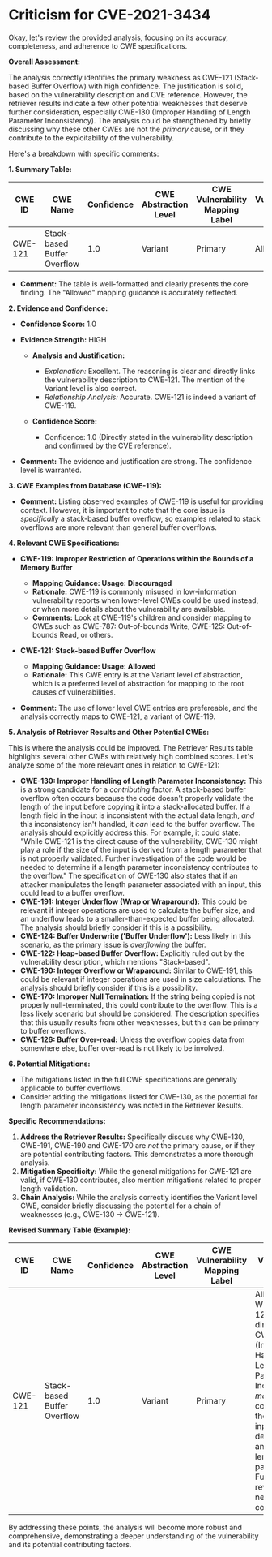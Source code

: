 # Criticism for CVE-2021-3434

Okay, let's review the provided analysis, focusing on its accuracy, completeness, and adherence to CWE specifications.

**Overall Assessment:**

The analysis correctly identifies the primary weakness as CWE-121 (Stack-based Buffer Overflow) with high confidence.  The justification is solid, based on the vulnerability description and CVE reference.  However, the retriever results indicate a few other potential weaknesses that deserve further consideration, especially CWE-130 (Improper Handling of Length Parameter Inconsistency).  The analysis could be strengthened by briefly discussing why these other CWEs are not the *primary* cause, or if they contribute to the exploitability of the vulnerability.

Here's a breakdown with specific comments:

**1. Summary Table:**

| CWE ID | CWE Name | Confidence | CWE Abstraction Level | CWE Vulnerability Mapping Label | CWE-Vulnerability Mapping Notes |
|---|---|---|---|---|---|
| CWE-121 | Stack-based Buffer Overflow | 1.0 | Variant | Primary | Allowed |

*   **Comment:**  The table is well-formatted and clearly presents the core finding.  The "Allowed" mapping guidance is accurately reflected.

**2. Evidence and Confidence:**

*   **Confidence Score:** 1.0
*   **Evidence Strength:** HIGH

    *   **Analysis and Justification:**
        *   *Explanation:* Excellent.  The reasoning is clear and directly links the vulnerability description to CWE-121. The mention of the Variant level is also correct.
        *   *Relationship Analysis:* Accurate. CWE-121 is indeed a variant of CWE-119.

    *   **Confidence Score:**
        *   Confidence: 1.0 (Directly stated in the vulnerability description and confirmed by the CVE reference).

*   **Comment:**  The evidence and justification are strong. The confidence level is warranted.

**3. CWE Examples from Database (CWE-119):**

*   **Comment:**  Listing observed examples of CWE-119 is useful for providing context. However, it is important to note that the core issue is *specifically* a stack-based buffer overflow, so examples related to stack overflows are more relevant than general buffer overflows.

**4. Relevant CWE Specifications:**

*   **CWE-119: Improper Restriction of Operations within the Bounds of a Memory Buffer**
    *   **Mapping Guidance: Usage: Discouraged**
    *   **Rationale:** CWE-119 is commonly misused in low-information vulnerability reports when lower-level CWEs could be used instead, or when more details about the vulnerability are available.
    *   **Comments:** Look at CWE-119's children and consider mapping to CWEs such as CWE-787: Out-of-bounds Write, CWE-125: Out-of-bounds Read, or others.

*   **CWE-121: Stack-based Buffer Overflow**
    *   **Mapping Guidance: Usage: Allowed**
    *   **Rationale:** This CWE entry is at the Variant level of abstraction, which is a preferred level of abstraction for mapping to the root causes of vulnerabilities.

*   **Comment:** The use of lower level CWE entries are prefereable, and the analysis correctly maps to CWE-121, a variant of CWE-119.

**5. Analysis of Retriever Results and Other Potential CWEs:**

This is where the analysis could be improved. The Retriever Results table highlights several other CWEs with relatively high combined scores.  Let's analyze some of the more relevant ones in relation to CWE-121:

*   **CWE-130: Improper Handling of Length Parameter Inconsistency:**  This is a strong candidate for a *contributing* factor.  A stack-based buffer overflow often occurs because the code doesn't properly validate the length of the input before copying it into a stack-allocated buffer.  If a length field in the input is inconsistent with the actual data length, *and* this inconsistency isn't handled, it *can* lead to the buffer overflow. The analysis should explicitly address this.  For example, it could state: "While CWE-121 is the direct cause of the vulnerability, CWE-130 might play a role if the size of the input is derived from a length parameter that is not properly validated. Further investigation of the code would be needed to determine if a length parameter inconsistency contributes to the overflow." The specification of CWE-130 also states that if an attacker manipulates the length parameter associated with an input, this could lead to a buffer overflow.
*   **CWE-191: Integer Underflow (Wrap or Wraparound):** This could be relevant if integer operations are used to calculate the buffer size, and an underflow leads to a smaller-than-expected buffer being allocated.  The analysis should briefly consider if this is a possibility.
*   **CWE-124: Buffer Underwrite ('Buffer Underflow'):** Less likely in this scenario, as the primary issue is *overflowing* the buffer.
*   **CWE-122: Heap-based Buffer Overflow:** Explicitly ruled out by the vulnerability description, which mentions "Stack-based".
*   **CWE-190: Integer Overflow or Wraparound:** Similar to CWE-191, this could be relevant if integer operations are used in size calculations. The analysis should briefly consider if this is a possibility.
*   **CWE-170: Improper Null Termination:** If the string being copied is not properly null-terminated, this could contribute to the overflow. This is a less likely scenario but should be considered. The description specifies that this usually results from other weaknesses, but this can be primary to buffer overflows.
*   **CWE-126: Buffer Over-read:** Unless the overflow copies data from somewhere else, buffer over-read is not likely to be involved.

**6. Potential Mitigations:**

*   The mitigations listed in the full CWE specifications are generally applicable to buffer overflows.
*   Consider adding the mitigations listed for CWE-130, as the potential for length parameter inconsistency was noted in the Retriever Results.

**Specific Recommendations:**

1.  **Address the Retriever Results:**  Specifically discuss why CWE-130, CWE-191, CWE-190 and CWE-170 are *not* the primary cause, or if they are potential contributing factors. This demonstrates a more thorough analysis.
2.  **Mitigation Specificity:** While the general mitigations for CWE-121 are valid, if CWE-130 contributes, also mention mitigations related to proper length validation.
3.  **Chain Analysis:** While the analysis correctly identifies the Variant level CWE, consider briefly discussing the potential for a chain of weaknesses (e.g., CWE-130 -> CWE-121).

**Revised Summary Table (Example):**

| CWE ID | CWE Name | Confidence | CWE Abstraction Level | CWE Vulnerability Mapping Label | CWE-Vulnerability Mapping Notes |
|---|---|---|---|---|---|
| CWE-121 | Stack-based Buffer Overflow | 1.0 | Variant | Primary | Allowed. While CWE-121 is the direct cause, CWE-130 (Improper Handling of Length Parameter Inconsistency) *may* contribute if the size of the input is derived from an unvalidated length parameter. Further code review is needed to confirm this. |

By addressing these points, the analysis will become more robust and comprehensive, demonstrating a deeper understanding of the vulnerability and its potential contributing factors.